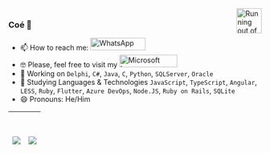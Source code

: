 <img width="50" height="50" align="right" alt="Running out of time" title="Running out of time" src="https://i.pinimg.com/originals/2a/99/a8/2a99a878e17b7527ea1f72b7730c6be9.gif"/>

### Coé 🤙

- 📫 How to reach me: <a href="https://wa.me/+5521966647190" target="_blank"> <img alt="WhatsApp" title="Send me a message!" width="110" height="25" src="https://img.shields.io/badge/WhatsApp-25D366?style=for-the-badge&logo=whatsapp&logoColor=white" /> </a>
- 🤓 Please, feel free to visit my <a href="https://docs.microsoft.com/pt-br/users/henrique-souza-8745/" target="_blank"> <img alt="Microsoft Learn" title="Me visita aí!" width="115" height="25" src="https://shields.io/badge/MS%20Learn%20Profile-blue?logo=data:cdn-icons-png.flaticon.com/512/906/906309.png?style=flat-square&logo=appveyor" /> </a>
- 🔭 Working on `Delphi`,  `C#`, `Java`, `C`, `Python`, `SQLServer`, `Oracle`
- 🚀 Studying Languages & Technologies `JavaScript`, `TypeScript`, `Angular`, `LESS`, `Ruby`, `Flutter`, `Azure DevOps`, `Node.JS`, `Ruby on Rails`, `SQLite`
- 😄 Pronouns: He/Him

  
<a href="https://www.linkedin.com/in/riquehen/" target="_blank"> <h1 align="center"> <img align="center" src="https://github-readme-stats.vercel.app/api?username=henrique-souza&theme=ayu-mirage" /> </a> | <a href="https://www.linkedin.com/in/riquehen/" target="_blank"> <h1 align="center"> <img align="center" src="https://github-readme-stats.vercel.app/api/top-langs/?username=henrique-souza&theme=ayu-mirage&layout=compact&langs_count=10&hide=shell,c%2B%2B,HTML,CSS,cmake,less" /> </a>
| --- | --- |
  
<!-- 
- ⚡ Fun fact: ...
 [](https://github-readme-stats.vercel.app/api/top-langs/?username=henrique-souza&hide=html&layout=compact&theme=dark)
-->   
